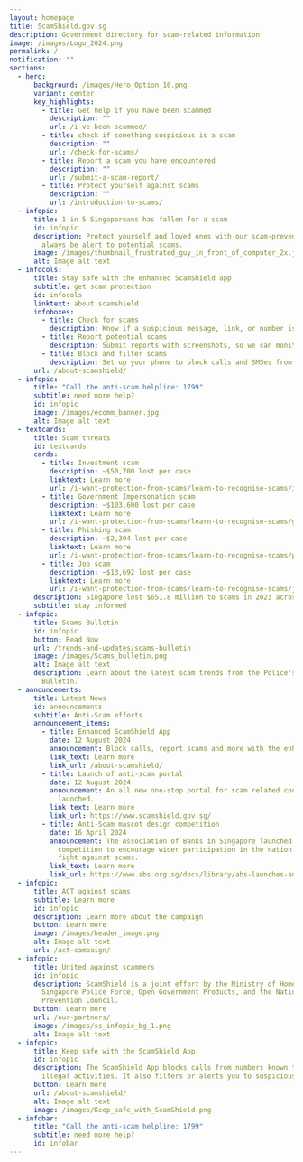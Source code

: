 ```yaml
---
layout: homepage
title: ScamShield.gov.sg
description: Government directory for scam-related information
image: /images/Logo_2024.png
permalink: /
notification: ""
sections:
  - hero:
      background: /images/Hero_Option_10.png
      variant: center
      key_highlights:
        - title: Get help if you have been scammed
          description: ""
          url: /i-ve-been-scammed/
        - title: check if something suspicious is a scam
          description: ""
          url: /check-for-scams/
        - title: Report a scam you have encountered
          description: ""
          url: /submit-a-scam-report/
        - title: Protect yourself against scams
          description: ""
          url: /introduction-to-scams/
  - infopic:
      title: 1 in 5 Singaporeans has fallen for a scam
      id: infopic
      description: Protect yourself and loved ones with our scam-prevention tools, and
        always be alert to potential scams.
      image: /images/thumbnail_frustrated_guy_in_front_of_computer_2x.jpg
      alt: Image alt text
  - infocols:
      title: Stay safe with the enhanced ScamShield app
      subtitle: get scam protection
      id: infocols
      linktext: about scamshield
      infoboxes:
        - title: Check for scams
          description: Know if a suspicious message, link, or number is likely a scam
        - title: Report potential scams
          description: Submit reports with screenshots, so we can monitor them better
        - title: Block and filter scams
          description: Set up your phone to block calls and SMSes from scammers
      url: /about-scamshield/
  - infopic:
      title: "Call the anti-scam helpline: 1799"
      subtitle: need more help?
      id: infopic
      image: /images/ecomm_banner.jpg
      alt: Image alt text
  - textcards:
      title: Scam threats
      id: textcards
      cards:
        - title: Investment scam
          description: ~$50,700 lost per case
          linktext: Learn more
          url: /i-want-protection-from-scams/learn-to-recognise-scams/investment-scams/
        - title: Government Impersonation scam
          description: ~$103,600 lost per case
          linktext: Learn more
          url: /i-want-protection-from-scams/learn-to-recognise-scams/government-officials-impersonation-scams/
        - title: Phishing scam
          description: ~$2,394 lost per case
          linktext: Learn more
          url: /i-want-protection-from-scams/learn-to-recognise-scams/phishing-scams/
        - title: Job scam
          description: ~$13,692 lost per case
          linktext: Learn more
          url: /i-want-protection-from-scams/learn-to-recognise-scams/job-scams/
      description: Singapore lost $651.8 million to scams in 2023 across 50,376 cases
      subtitle: stay informed
  - infopic:
      title: Scams Bulletin
      id: infopic
      button: Read Now
      url: /trends-and-updates/scams-bulletin
      image: /images/Scams_bulletin.png
      alt: Image alt text
      description: Learn about the latest scam trends from the Police's Monthly Scams
        Bulletin.
  - announcements:
      title: Latest News
      id: announcements
      subtitle: Anti-Scam efforts
      announcement_items:
        - title: Enhanced ScamShield App
          date: 12 August 2024
          announcement: Block calls, report scams and more with the enhanced ScamShield App.
          link_text: Learn more
          link_url: /about-scamshield/
        - title: Launch of anti-scam portal
          date: 12 August 2024
          announcement: An all new one-stop portal for scam related content has been
            launched.
          link_text: Learn more
          link_url: https://www.scamshield.gov.sg/
        - title: Anti-Scam mascot design competition
          date: 16 April 2024
          announcement: The Association of Banks in Singapore launched a mascot design
            competition to encourage wider participation in the nation’s ongoing
            fight against scams.
          link_text: Learn more
          link_url: https://www.abs.org.sg/docs/library/abs-launches-anti-scam-mascot-design-competition.pdf
  - infopic:
      title: ACT against scams
      subtitle: Learn more
      id: infopic
      description: Learn more about the campaign
      button: Learn more
      image: /images/header_image.png
      alt: Image alt text
      url: /act-campaign/
  - infopic:
      title: United against scammers
      id: infopic
      description: ScamShield is a joint effort by the Ministry of Home Affairs, the
        Singapore Police Force, Open Government Products, and the National Crime
        Prevention Council.
      button: Learn more
      url: /our-partners/
      image: /images/ss_infopic_bg_1.png
      alt: Image alt text
  - infopic:
      title: Keep safe with the ScamShield App
      id: infopic
      description: The ScamShield App blocks calls from numbers known to be used in
        illegal activities. It also filters or alerts you to suspicious SMSes.
      button: Learn more
      url: /about-scamshield/
      alt: Image alt text
      image: /images/Keep_safe_with_ScamShield.png
  - infobar:
      title: "Call the anti-scam helpline: 1799"
      subtitle: need more help?
      id: infobar
---
```

